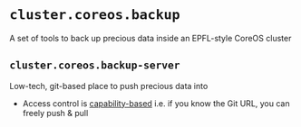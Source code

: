 # `cluster.coreos.backup`

A set of tools to back up precious data inside an EPFL-style CoreOS cluster

## `cluster.coreos.backup-server`

Low-tech, git-based place to push precious data into

- Access control is [capability-based](https://en.wikipedia.org/wiki/Capability-based_security) i.e. if you know the Git URL, you can freely push & pull

